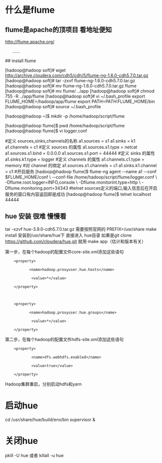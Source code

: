 
# 什么是flume   
## flume是apache的顶项目  看地址便知
http://flume.apache.org/
<ol>
  ......
  </ol>
##  install  flume

[hadoop@hadoop soft]# wget http://archive.cloudera.com/cdh5/cdh/5/flume-ng-1.6.0-cdh5.7.0.tar.gz
[hadoop@hadoop soft]# tar -zxvf flume-ng-1.6.0-cdh5.7.0.tar.gz
[hadoop@hadoop soft]# mv flume-ng-1.6.0-cdh5.7.0.tar.gz flume
[hadoop@hadoop soft]# mv flume/ ../app
[hadoop@hadoop soft]# chmod 755 -R  ../app/flume
[hadoop@hadoop soft]# vi ~/.bash_profile
export FLUME_HOME=/hadoop/app/flume
export PATH=$PATH:$FLUME_HOME/bin
[hadoop@hadoop soft]# source ~/.bash_profile


[hadoop@hadoop ~]$ mkdir -p /home/hadoop/script/flume

[hadoop@hadoop flume]$ pwd
/home/hadoop/script/flume
[hadoop@hadoop flume]$ vi logger.conf


#定义 sources,sinks,channels的名称
a1.sources = s1
a1.sinks = k1
a1.channels = c1
#定义 sources 的属性
a1.sources.s1.type = netcat
a1.sources.s1.bind = 0.0.0.0
a1.sources.s1.port = 44444
#定义 sinks 的属性
a1.sinks.k1.type = logger
#定义 channels 的属性
a1.channels.c1.type = memory
#对 channel 的绑定
a1.sources.s1.channels = c1
a1.sinks.k1.channel = c1
#开启服务
[hadoop@hadoop flume]$ flume-ng agent --name a1 --conf $FLUME_HOME/conf \
--conf-file /home/hadoop/script/flume/logger.conf \
-Dflume.root.logger=INFO,console \
-Dflume.monitorint.type=http \
-Dflume.monitoring.port=34343
#telnet sources定义的端口,输入信息后在开启服务的窗口有内容返回即是成功
[hadoop@hadoop flume]$ telnet localhost 44444




##  hue 安装 很难 慢慢看 
tar -xzvf hue-3.9.0-cdh5.7.0.tar.gz
  需要按照官网的 PREFIX=/usr/share make install
   安装到/usr/share/hue下
直接进入 hue目录   如果是git clone https://github.com/cloudera/hue.git 就用 make  app（估计和版本有关）

第一步，在每个hadoop的配置文件core-site.xml添加这些语句

  <!-- Hue WebHDFS proxy user setting -->

 

        <property>

               <name>hadoop.proxyuser.hue.hosts</name>

                <value>*</value>

        </property>

 

        <property>

               <name>hadoop.proxyuser.hue.groups</name>

                <value>*</value>

        </property>

 

第二步，在每个hadoop的配置文件hdfs-site.xml添加这些语句

        <property>

                <name>dfs.webhdfs.enabled</name>

                <value>true</value>

        </property>

 

Hadoop集群重启，分别启动hdfs和yarn
# 启动hue
cd /usr/share/hue/build/env/bin
supervisor &
# 关闭hue
pkill -U hue
或者
killall -u hue
